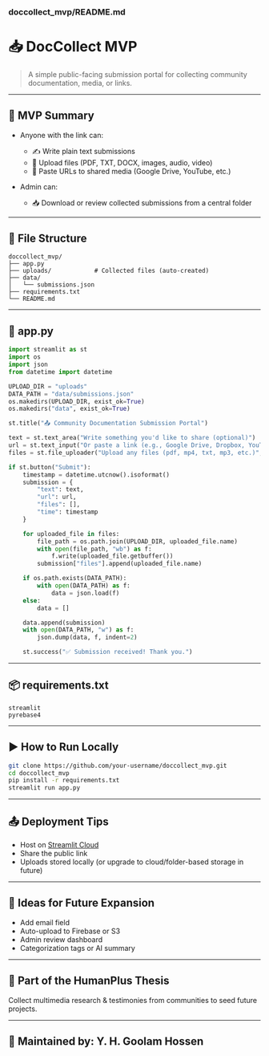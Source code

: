 ### doccollect_mvp/README.md
# 📥 DocCollect MVP

> A simple public-facing submission portal for collecting community documentation, media, or links.

---

## 🔧 MVP Summary
- Anyone with the link can:
  - ✍️ Write plain text submissions
  - 📁 Upload files (PDF, TXT, DOCX, images, audio, video)
  - 🔗 Paste URLs to shared media (Google Drive, YouTube, etc.)

- Admin can:
  - 📥 Download or review collected submissions from a central folder

---

## 📂 File Structure
```
doccollect_mvp/
├── app.py
├── uploads/            # Collected files (auto-created)
├── data/
│   └── submissions.json
├── requirements.txt
└── README.md
```

---

## 📄 app.py
```python
import streamlit as st
import os
import json
from datetime import datetime

UPLOAD_DIR = "uploads"
DATA_PATH = "data/submissions.json"
os.makedirs(UPLOAD_DIR, exist_ok=True)
os.makedirs("data", exist_ok=True)

st.title("📤 Community Documentation Submission Portal")

text = st.text_area("Write something you'd like to share (optional)")
url = st.text_input("Or paste a link (e.g., Google Drive, Dropbox, YouTube)")
files = st.file_uploader("Upload any files (pdf, mp4, txt, mp3, etc.)", accept_multiple_files=True)

if st.button("Submit"):
    timestamp = datetime.utcnow().isoformat()
    submission = {
        "text": text,
        "url": url,
        "files": [],
        "time": timestamp
    }

    for uploaded_file in files:
        file_path = os.path.join(UPLOAD_DIR, uploaded_file.name)
        with open(file_path, "wb") as f:
            f.write(uploaded_file.getbuffer())
        submission["files"].append(uploaded_file.name)

    if os.path.exists(DATA_PATH):
        with open(DATA_PATH) as f:
            data = json.load(f)
    else:
        data = []

    data.append(submission)
    with open(DATA_PATH, "w") as f:
        json.dump(data, f, indent=2)

    st.success("✅ Submission received! Thank you.")
```

---

## 📦 requirements.txt
```
streamlit
pyrebase4
```

---

## ▶️ How to Run Locally
```bash
git clone https://github.com/your-username/doccollect_mvp.git
cd doccollect_mvp
pip install -r requirements.txt
streamlit run app.py
```

---

## 📤 Deployment Tips
- Host on [Streamlit Cloud](https://share.streamlit.io)
- Share the public link
- Uploads stored locally (or upgrade to cloud/folder-based storage in future)

---

## 🧪 Ideas for Future Expansion
- Add email field
- Auto-upload to Firebase or S3
- Admin review dashboard
- Categorization tags or AI summary

---

## 🧠 Part of the HumanPlus Thesis
Collect multimedia research & testimonies from communities to seed future projects.

---

## 📍 Maintained by: Y. H. Goolam Hossen
